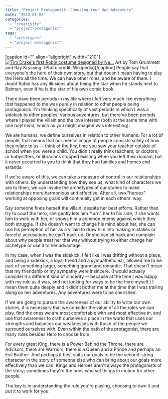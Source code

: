 ```yaml
---
title: "Project Protagonist: Choosing Your Own Adventure"
date: "2013-01-03"
categories: 
  - "creativity"
  - "project-protagonist"
tags: 
  - "archetypes"
  - "project-protagonist"
---
```


\[caption id="" align="alignright" width="210"\][![Tim Drake's first Robin costume designed by Ne...](images/Robin0.JPG "Tim Drake's first Robin costume designed by Ne...")](http://en.wikipedia.org/wiki/File:Robin0.JPG) Art by Tom Grummett and Ray Kryssing. (Photo credit: Wikipedia)\[/caption\] People say that everyone's the hero of their own story, but that doesn't mean having to play the Hero all the time. We can have other roles, and be aware of them. I doubt Robin has any illusions about being the star when he stands next to Batman, even if he is the star of his own comic book.

There have been periods in my life where I felt very much like everything that happened to me was purely in relation to other people being protagonists. I'm thinking specifically of vast periods in which I was a sidekick to other peoples' various adventures, but there've been periods where I played the villain and the love interest (both at the same time with one boyfriend, which as you might imagine was interesting).

We are humans, we define ourselves in relation to other humans. For a lot of people, that means that our mental image of people consists solely of how they relate to us -- think of the first time you saw your teacher outside of school when you were a child. You didn't really think teachers, or doctors, or babysitters, or librarians stopped existing when you left their domain, but it never occurred to you to think that they had families and homes and errands.

If we're aware of this, we can take a measure of control in our relationships with others. By understanding how they see us, what kind of characters we are to them, we can invoke the archetypes of our stories to make relationships more harmonious and effective. After all, two "heroes" working at opposing goals will continually get in each others' way.

Say someone finds herself the villain, despite her best efforts. Rather than try to court the hero, she gently lets him "turn" her to his side, if she wants him to work with her, or shows him a common enemy against which they both struggle. If she doesn't want to change his mind about her, she can use his perception of her as a villain to draw him into making mistakes or forceful accusations he can't back up. Or she can sit back and complain about why people treat her that way without trying to either change her archetype or use it to her advantage.

In my case, when I was the sidekick, I felt like I was drifting without a place, and being a sidekick, a loyal friend and a sympathetic ear, allowed me to be part of something larger, something grand and romantic. That doesn't mean that my friendship or my sympathy were insincere. (I would actually consider it a different kind of sincerity -- because at the time I was happy with my role as it was, and not looking for ways to be the hero myself.) I mean them quite deeply and it didn't bother me at the time that I was trailing along on her adventures. Any adventures were to be cherished.

If we are going to pursue the awareness of our ability to write our own stories, it is necessary that we consider the value of all the roles we can play, find the ones we are most comfortable with and most effective in, and use that awareness to craft ourselves a place in the world that uses our strengths and balances our weaknesses with those of the people we surround ourselves with. Even within the path of the protagonist, there are many roles besides Hero to choose from.

For every great King, there is a Power Behind the Throne, there are Advisors, there are Warriors, there is a Queen and a Prince and perhaps an Evil Brother. And perhaps it best suits our goals to be the second-string character in the story of someone else who can bring about our goals more effectively than we can. Kings and Heroes aren't always the protagonists of the story; sometimes they're the ones who set things in motion for other people.

The key is in understanding the role you're playing, choosing to own it and put it to work for you.
